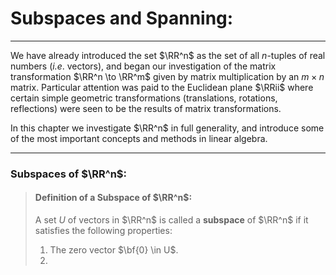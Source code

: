 # Subspaces and Spanning:
***


We have already introduced the set $\RR^n$ as the set of all *n*-tuples of real numbers (*i.e*. vectors), and  began our investigation of the matrix transformation $\RR^n \to \RR^m$ given by matrix multiplication by an $m\times n$ matrix. Particular attention was paid to the Euclidean plane $\RRii$ where certain simple geometric transformations (translations, rotations, reflections) were seen to be the results of matrix transformations. 

In this chapter we investigate $\RR^n$ in full generality, and introduce some of the most important concepts and methods in linear algebra. 

*** 

### Subspaces of $\RR^n$:

> #### Definition of a Subspace of $\RR^n$:
> A set *U* of vectors in $\RR^n$ is called a **subspace** of $\RR^n$  if it satisfies the following properties:
> 1. The zero vector $\bf{0} \in U$.
> 2. 
